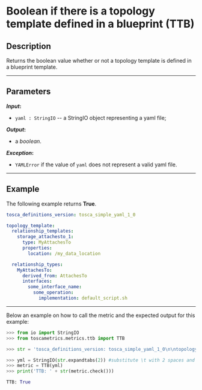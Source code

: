 # Boolean if there is a topology template defined in a blueprint (TTB)

## Description

Returns the boolean value whether or not a topology template is defined in a blueprint template. 

---

## Parameters

**_Input_:**

* ```yaml : StringIO``` -- a StringIO object representing a yaml file;

**_Output_:** 

* a _boolean_.

**_Exception_:**

* ```YAMLError``` if the value of ```yaml``` does not represent a valid yaml file. 

---

## Example
The following example returns **True**.

``` yaml
tosca_definitions_version: tosca_simple_yaml_1_0

topology_template:
  relationship_templates:
    storage_attachesto_1:
      type: MyAttachesTo
      properties:
        location: /my_data_location

  relationship_types:
    MyAttachesTo:
      derived_from: AttachesTo
      interfaces:
        some_interface_name:
          some_operation:
            implementation: default_script.sh
```

---

Below an example on how to call the metric and the expected output for this example:

```python
>>> from io import StringIO
>>> from toscametrics.metrics.ttb import TTB

>>> str = 'tosca_definitions_version: tosca_simple_yaml_1_0\n\ntopology_template:\n  relationship_templates:\n    storage_attachesto_1:\n      type: MyAttachesTo\n      properties:\n        location: /my_data_location\n\n  relationship_types:\n    MyAttachesTo:\n      derived_from: AttachesTo\n      interfaces:\n        some_interface_name:\n          some_operation:\n            implementation: default_script.sh\n'

>>> yml = StringIO(str.expandtabs(2)) #substitute \t with 2 spaces and create the StringIO object
>>> metric = TTB(yml)
>>> print('TTB: ' + str(metric.check()))

TTB: True
```